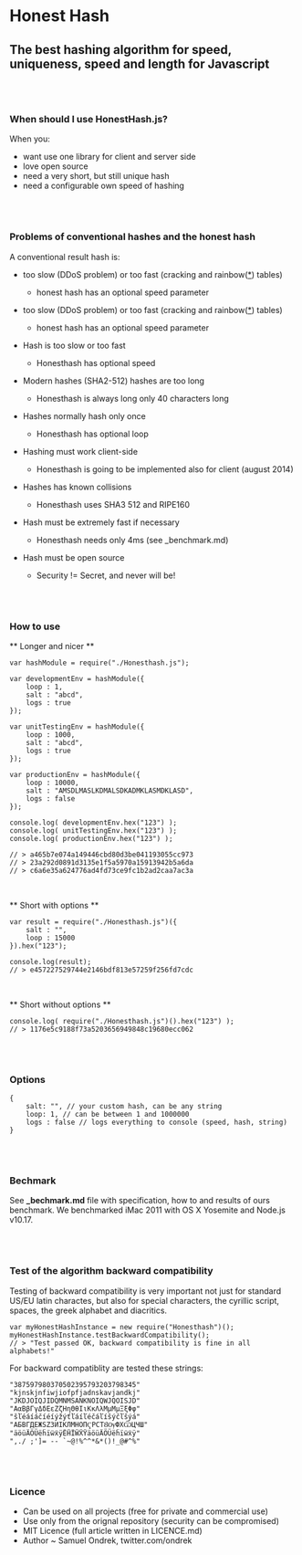 # Honest Hash

## The best hashing algorithm for speed, uniqueness, speed and length for Javascript

<br/>
<br/>

### When should I use HonestHash.js?

When you:  
 
  - want use one library for client and server side
  - love open source
  - need a very short, but still unique hash
  - need a configurable own speed of hashing
   
<br/>
<br/>

### Problems of conventional hashes and the honest hash

A conventional result hash is:

 - too slow (DDoS problem) or too fast (cracking and rainbow([*][id]) tables)
   - honest hash has an optional speed parameter
 
 - too slow (DDoS problem) or too fast (cracking and rainbow([*][id]) tables)
   - honest hash has an optional speed parameter 

 - Hash is too slow or too fast
   - Honesthash has optional speed
 - Modern hashes (SHA2-512) hashes are too long
   - Honesthash is always long only 40 characters long
 - Hashes normally hash only once
   - Honesthash has optional loop
 - Hashing must work client-side
   - Honesthash is going to be implemented also for client (august 2014)
 - Hashes has known collisions
   - Honesthash uses SHA3 512 and RIPE160
 - Hash must be extremely fast if necessary
   - Honesthash needs only 4ms (see _benchmark.md)
 - Hash must be open source
   - Security != Secret, and never will be!


<br/>
<br/>

### How to use

** Longer and nicer **

	var hashModule = require("./Honesthash.js");

	var developmentEnv = hashModule({
		loop : 1,
		salt : "abcd",
		logs : true
	});

	var unitTestingEnv = hashModule({
		loop : 1000,
		salt : "abcd",
		logs : true
	});

	var productionEnv = hashModule({
		loop : 10000,
		salt : "AMSDLMASLKDMALSDKADMKLASMDKLASD",
		logs : false
	});

	console.log( developmentEnv.hex("123") );
	console.log( unitTestingEnv.hex("123") );
	console.log( productionEnv.hex("123") );

	// > a465b7e074a149446cbd80d3be041193055cc973
	// > 23a292d0891d3135e1f5a5970a15913942b5a6da
	// > c6a6e35a624776ad4fd73ce9fc1b2ad2caa7ac3a

<br/>

** Short with options **


	var result = require("./Honesthash.js")({
		salt : "",
		loop : 15000
	}).hex("123");

	console.log(result);
	// > e457227529744e2146bdf813e57259f256fd7cdc

<br/>

** Short without options **


	console.log( require("./Honesthash.js")().hex("123") );
	// > 1176e5c9188f73a5203656949848c19680ecc062

<br/>
<br/>

### Options

	{
		salt: "", // your custom hash, can be any string
		loop: 1, // can be between 1 and 1000000
		logs : false // logs everything to console (speed, hash, string)
	}

<br/>
<br/>

### Bechmark

See **_bechmark.md** file with specification, how to and results of ours benchmark. We benchmarked
iMac 2011 with OS X Yosemite and  Node.js v10.17.

<br/>
<br/>

### Test of the algorithm backward compatibility

Testing of backward compatibility is very important not just for standard US/EU latin charactes,
but also for special characters, the cyrillic script, spaces, the greek alphabet and diacritics.

	var myHonestHashInstance = new require("Honesthash")();
	myHonestHashInstance.testBackwardCompatibility();
	// > "Test passed OK, backward compatibility is fine in all alphabets!"

For backward compatiblity are tested these strings:

	"387597980370502395793203798345"
	"kjnskjnfiwjiofpfjadnskavjandkj"
	"JKDJOIQJIDQMNMSANKNOIQWJQOISJD"
	"ΑαΒβΓγΔδΕεΖζΗηΘθΙιΚκΛλΜμΜμΞξΦφ"
	"šľéáíáčíéíýžýťľáíľéčáľíšýčľšýá"
	"АБВГДЕЖЅZЗИІКЛМНОПҀРСТȢѸФХѾЦЧШ"
	"äöüÄÖÜëḧïẅẍÿËḦÏẄẌŸäöüÄÖÜëḧïẅẍÿ"
	",./ ;']= -- `~@!%^^*&*()!_@#^%"

<br/>
<br/>

### Licence

 - Can be used on all projects (free for private and commercial use)
 - Use only from the orignal repository (security can be compromised)
 - MIT Licence (full article written in LICENCE.md)
 - Author ~ Samuel Ondrek, twitter.com/ondrek

<br/>
<br/>

 [id]: http://example.com/  "Optional Title Here"